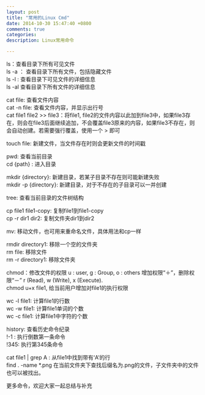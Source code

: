 ```yaml
---
layout: post
title: "常用的Linux Cmd"
date: 2014-10-30 15:47:40 +0800
comments: true
categories:
description: Linux常用命令

---
```


ls：查看目录下所有可见文件  
ls -a ： 查看目录下所有文件，包括隐藏文件    
ls -l : 查看目录下可见文件的详细信息  
ls -al 查看目录下所有文件的详细信息


cat file: 查看文件内容  
cat -n file: 查看文件内容，并显示出行号  
cat file1 file2 >> file3：将file1, file2的文件内容以此加到file3中，如果file3存在，则会在file3后面继续追加，不会覆盖file3原来的内容，如果file3不存在，则会自动创建。若需要强行覆盖，使用一个  > 即可  


touch file: 新建文件，当文件存在时则会更新文件的时间戳  

pwd: 查看当前目录  
cd {path} : 进入目录    

mkdir {directory}: 新建目录，若某子目录不存在则可能新建失败  
mkdir -p {directory}: 新建目录，对于不存在的子目录可以一并创建    
  
tree: 查看当前目录的文件树结构  

cp file1 file1-copy: 复制file1到file1-copy  
cp -r dir1 dir2: 复制文件夹dir1到dir2    

mv: 移动文件，也可用来重命名文件，具体用法和cp一样  

rmdir directory1: 移除一个空的文件夹  
rm file: 移除文件  
rm -r directory1: 移除文件夹    

chmod：修改文件的权限
u : user, g : Group, o : others    增加权限“＋”，删除权限“－”   r (Read), w (Write), x (Execute).  
chmod u+x file1, 给当前用户增加对file1的执行权限  

wc -l file1: 计算file1的行数  
wc -w file1: 计算file1单词的个数  
wc -c file1: 计算file1中字符的个数  

history: 查看历史命令纪录  
!-1 : 执行倒数第一条命令  
!345: 执行第345条命令  

cat file1 | grep A : 从file1中找到带有‘A’的行  
find . -name *.png 在当前文件夹下查找后缀名为.png的文件，子文件夹中的文件也可以被找出。  

更多命令，欢迎大家一起总结与补充

  


